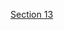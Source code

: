 [Section 13](https://coconut-belief-fcc.notion.site/AWS-Section-13_-Amazon-S3-111062937421807eb2b9f723bd835cbf?pvs=4)
